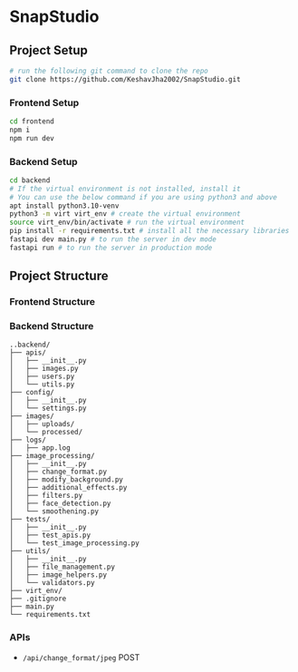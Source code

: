 # SnapStudio

## Project Setup

```bash
# run the following git command to clone the repo
git clone https://github.com/KeshavJha2002/SnapStudio.git
```

### Frontend Setup

```bash
cd frontend
npm i
npm run dev
```

### Backend Setup

```bash
cd backend
# If the virtual environment is not installed, install it
# You can use the below command if you are using python3 and above
apt install python3.10-venv
python3 -m virt virt_env # create the virtual environment
source virt_env/bin/activate # run the virtual environment
pip install -r requirements.txt # install all the necessary libraries
fastapi dev main.py # to run the server in dev mode
fastapi run # to run the server in production mode
```

## Project Structure

### Frontend Structure

### Backend Structure

```code
..backend/
├── apis/
│   ├── __init__.py
│   ├── images.py
│   ├── users.py
│   └── utils.py
├── config/
│   ├── __init__.py
│   └── settings.py
├── images/
│   ├── uploads/
│   └── processed/
├── logs/
│   ├── app.log
├── image_processing/
│   ├── __init__.py
│   ├── change_format.py
│   ├── modify_background.py
│   ├── additional_effects.py
│   ├── filters.py
│   ├── face_detection.py
│   └── smoothening.py
├── tests/
│   ├── __init__.py
│   ├── test_apis.py
│   └── test_image_processing.py
├── utils/
│   ├── __init__.py
│   ├── file_management.py
│   ├── image_helpers.py
│   └── validators.py
├── virt_env/
├── .gitignore
├── main.py
└── requirements.txt
```

### APIs

- `/api/change_format/jpeg` POST
